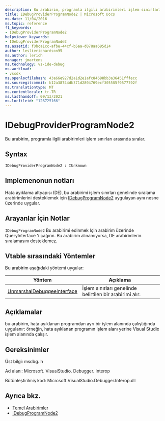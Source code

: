 ```yaml
---
description: Bu arabirim, programla ilgili arabirimleri işlem sınırları arasında sıralar.
title: IDebugProviderProgramNode2 | Microsoft Docs
ms.date: 11/04/2016
ms.topic: reference
f1_keywords:
- IDebugProviderProgramNode2
helpviewer_keywords:
- IDebugProviderProgramNode2
ms.assetid: f0bca1cc-afbe-44cf-b5aa-d078aa685d24
author: leslierichardson95
ms.author: lerich
manager: jmartens
ms.technology: vs-ide-debug
ms.workload:
- vssdk
ms.openlocfilehash: 43a66e927d2a1d2e1afc84688bb3a36451fffecc
ms.sourcegitcommit: b12a38744db371d2894769ecf305585f9577792f
ms.translationtype: MT
ms.contentlocale: tr-TR
ms.lasthandoff: 09/13/2021
ms.locfileid: "126725166"
---
```

# <a name="idebugproviderprogramnode2"></a>IDebugProviderProgramNode2
Bu arabirim, programla ilgili arabirimleri işlem sınırları arasında sıralar.

## <a name="syntax"></a>Syntax

```
IDebugProviderProgramNode2 : IUnknown
```

## <a name="notes-for-implementers"></a>Implemenonun notları
 Hata ayıklama altyapısı (DE), bu arabirimi işlem sınırları genelinde sıralama arabirimlerini desteklemek için [IDebugProgramNode2](../../../extensibility/debugger/reference/idebugprogramnode2.md) uygulayan aynı nesne üzerinde uygular.

## <a name="notes-for-callers"></a>Arayanlar İçin Notlar
 [](/cpp/atl/queryinterface) `IDebugProgramNode2` Bu arabirimi edinmek Için arabirim üzerinde QueryInterface 'i çağırın. Bu arabirim alınamıyorsa, DE arabirimlerin sıralamasını desteklemez.

## <a name="methods-in-vtable-order"></a>Vtable sırasındaki Yöntemler
 Bu arabirim aşağıdaki yöntemi uygular:

|Yöntem|Açıklama|
|------------|-----------------|
|[UnmarshalDebuggeeInterface](../../../extensibility/debugger/reference/idebugproviderprogramnode2-unmarshaldebuggeeinterface.md)|İşlem sınırları genelinde belirtilen bir arabirimi alır.|

## <a name="remarks"></a>Açıklamalar
 bu arabirim, hata ayıklanan programdan ayrı bir işlem alanında çalıştığında uygulanır: örneğin, hata ayıklanan programın işlem alanı yerine Visual Studio işlem alanında çalışır.

## <a name="requirements"></a>Gereksinimler
 Üst bilgi: msdbg. h

 Ad alanı: Microsoft. VisualStudio. Debugger. Interop

 Bütünleştirilmiş kod: Microsoft.VisualStudio.Debugger.Interop.dll

## <a name="see-also"></a>Ayrıca bkz.
- [Temel Arabirimler](../../../extensibility/debugger/reference/core-interfaces.md)
- [IDebugProgramNode2](../../../extensibility/debugger/reference/idebugprogramnode2.md)
